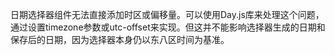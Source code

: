 日期选择器组件无法直接添加时区或偏移量。可以使用Day.js库来处理这个问题，通过设置timezone参数或utc-offset来实现。但这并不能影响选择器生成的日期和保存后的日期，因为选择器本身仍以东八区时间为基准。
